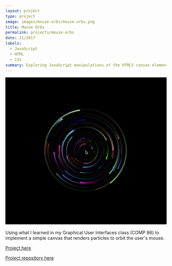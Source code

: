 ```yaml
---
layout: project
type: project
image: images/mouse-orbs/mouse-orbs.png
title: Mouse Orbs
permalink: projects/mouse-orbs
date: 11/2017
labels:
  - JavaScript
  - HTML
  - CSS
summary: Exploring JavaScript manipulations of the HTML5 canvas element.
---
```

<a href="https://will-hodge.github.io/mouse-orbs/">
  <img class="ui large rounded image " src="../images/mouse-orbs/video.gif">
</a>

Using what I learned in my Graphical User Interfaces class (COMP 86) to implement a simple canvas that renders particles to orbit the user's mouse.

<div markdown="0"><a href="https://will-hodge.github.io/mouse-orbs/" class="btn">Project here</a></div>

<i class="large github icon "></i><div markdown="0"><a href="https://github.com/will-hodge/mouse-orbs" class="btn">Project repository here</a></div>
